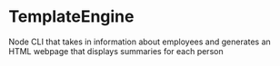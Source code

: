 # TemplateEngine
 Node CLI that takes in information about employees and generates an HTML webpage that displays summaries for each person

